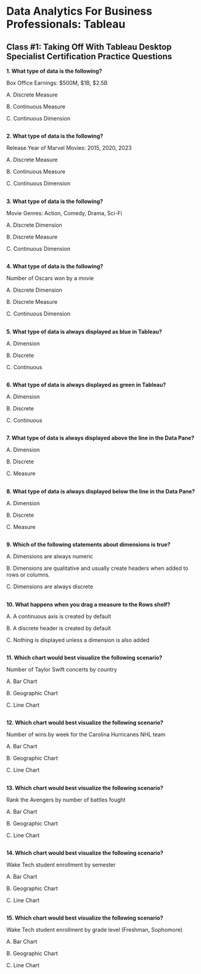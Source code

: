 # Data Analytics For Business Professionals: Tableau
## Class #1: Taking Off With Tableau Desktop Specialist Certification Practice Questions


**1. What type of data is the following?**

 Box Office Earnings: $500M, $1B, $2.5B

A. Discrete Measure

B. Continuous Measure

C. Continuous Dimension
##

**2. What type of data is the following?**

Release Year of Marvel Movies: 2015, 2020, 2023

A. Discrete Measure

B. Continuous Measure

C. Continuous Dimension
##

**3. What type of data is the following?**

Movie Genres: Action, Comedy, Drama, Sci-Fi

A. Discrete Dimension

B. Discrete Measure

C. Continuous Dimension
##

**4. What type of data is the following?**

Number of Oscars won by a movie

A. Discrete Dimension

B. Discrete Measure

C. Continuous Dimension
##

**5. What type of data is always displayed as blue in Tableau?**

A. Dimension

B. Discrete

C. Continuous
##

**6. What type of data is always displayed as green in Tableau?**

A. Dimension

B. Discrete

C. Continuous
##

**7. What type of data is always displayed above the line in the Data Pane?**

A. Dimension

B. Discrete

C. Measure
##

**8. What type of data is always displayed below the line in the Data Pane?**

A. Dimension

B. Discrete

C. Measure
##

**9. Which of the following statements about dimensions is true?**

A. Dimensions are always numeric

B. Dimensions are qualitative and usually create headers when added to rows or columns. 

C. Dimensions are always discrete
##

**10. What happens when you drag a measure to the Rows shelf?**

A. A continuous axis is created by default

B. A discrete header is created by default

C. Nothing is displayed unless a dimension is also added
##

**11. Which chart would best visualize the following scenario?**

Number of Taylor Swift concerts by country 

A. Bar Chart

B. Geographic Chart

C. Line Chart
##

**12. Which chart would best visualize the following scenario?**

Number of wins by week for the Carolina Hurricanes NHL team

A. Bar Chart

B. Geographic Chart

C. Line Chart
##

**13. Which chart would best visualize the following scenario?**

Rank the Avengers by number of battles fought

A. Bar Chart

B. Geographic Chart

C. Line Chart
##

**14. Which chart would best visualize the following scenario?**

Wake Tech student enrollment by semester

A. Bar Chart

B. Geographic Chart

C. Line Chart
##

**15. Which chart would best visualize the following scenario?**

Wake Tech student enrollment by grade level (Freshman, Sophomore)

A. Bar Chart

B. Geographic Chart

C. Line Chart







